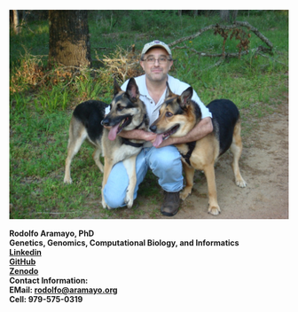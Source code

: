 ![](https://github.com/raramayo/Rodolfo_Aramayo/blob/main/assets/Rodolfo_Pic.png?raw=true "Rodolfo Aramayo, PhD")

**Rodolfo Aramayo, PhD**  
**Genetics, Genomics, Computational Biology, and Informatics**  
**[Linkedin](https://www.linkedin.com/in/rodolfo-aramayo-572297196/)**  
**[GitHub](https://github.com/raramayo)**  
**[Zenodo](https://zenodo.org/communities/aramayo_lab/records?q=&l=list&p=1&s=20&sort=newest)**  
**Contact Information:**  
**EMail: rodolfo@aramayo.org**  
**Cell: 979-575-0319**  
